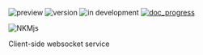 ![preview](https://img.shields.io/badge/-alpha-3ec188.svg)
![version](https://img.shields.io/badge/dynamic/json?color=ed1e79&label=version&query=version&url=https://github.com/Nebukam/nkmjs/raw/main/packages/nkmjs-ws/package.json)
![in development](https://img.shields.io/badge/license-MIT-black.svg)
[![doc_progress](https://img.shields.io/badge/dynamic/json?color=282725&label=doc&query=documentation_progress&url=https://github.com/Nebukam/nkmjs/raw/main/packages/nkmjs-ws/metadata.json)](https://nebukam.github.io/nkmjs/documentation/)

![NKMjs][logo]

Client-side websocket service

[logo]: https://github.com/Nebukam/nkmjs/raw/main/packages/nkmjs-ws/bin/logo.png "nkmjs-logo"